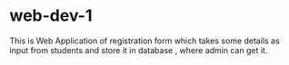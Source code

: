 # web-dev-1
This is Web Application of registration form which takes some details as input from students and store it in database , where admin can get it.
